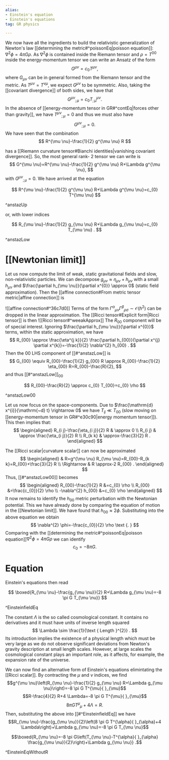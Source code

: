```yaml
---
alias:
- Einstein's equation
- Einstein's equations
tag: GR physics

---
```


We now have all the ingredients to build the relativistic generalization of Newton's law [[determining the metric#^poissonEq|poisson equation]]: $\nabla^{2} \phi=4 \pi G \rho$. As $\nabla^{2} \phi$ is contained inside the Riemann tensor and $\rho=T^{00}$ inside the energy-momentum tensor we can write an Ansatz of the form
$$
G^{\mu \nu}=c_{0} T^{\mu \nu},
$$
where $G_{\mu \nu}$ can be in general formed from the Riemann tensor and the metric. As $T^{\mu \nu}=T^{\nu \mu}$, we expect $G^{\mu \nu}$ to be symmetric. Also, taking the [[covariant divergence]] of both sides, we have that
$$
G^{\mu \nu}{ }_{; \mu}=c_{0} T_{; \mu}^{\mu \nu} .
$$
In the absence of [[energy-momentum tensor in GR#^contEq|forces other than gravity]], we have $T^{\mu \nu}{}_{; \mu}=0$ and thus we must also have
$$
G^{\mu \nu}{ }_{; \mu}=0 .
$$
We have seen that the combination
$$
R^{\mu \nu}-\frac{1}{2} g^{\mu \nu} R
$$

has a [[Riemann curvature tensor#Bianchi identities|vanishing covariant divergence]]. So, the most general rank- 2 tensor we can write is
$$
G^{\mu \nu}=R^{\mu \nu}-\frac{1}{2} g^{\mu \nu} R+\Lambda g^{\mu \nu},
$$
with $G^{\mu \nu}{ }_{; \mu}=0$. We have arrived at the equation

$$
R^{\mu \nu}-\frac{1}{2} g^{\mu \nu} R+\Lambda g^{\mu \nu}=c_{0} T^{\mu \nu}
$$

^anstazUp

or, with lower indices

$$
R_{\mu \nu}-\frac{1}{2} g_{\mu \nu} R+\Lambda g_{\mu \nu}=c_{0} T_{\mu \nu} .
$$

^anstazLow



# [[Newtonian limit]]

Let us now compute the limit of weak, static gravitational fields and slow, non-relativistic particles. We can decompose $g_{\mu \nu} \approx \eta_{\mu \nu}+h_{\mu \nu}$ with a small $h_{\mu \nu}$ and $\frac{\partial h_{\mu \nu}}{\partial x^{0}} \approx 0$ (static field approximation). Then the [[affine connection#From metric tensor metric|affine connection]] is


![[affine connection#^36c7d0]]
Terms of the form $\Gamma^{\alpha}{ }_{\mu \nu} \Gamma^{\beta}{ }_{\rho \sigma} \sim \mathcal{O}\left(h^{2}\right)$ can be dropped in the linear approximation. The [[Ricci tensor#Explicit form|Ricci tensor]] is then
![[Ricci tensor#^weeakApprox]]
The $R_{00}$ component will be of special interest. Ignoring $\frac{\partial h_{\mu \nu}}{\partial x^{0}}$ terms, within the static approximation, we have
$$
R_{00} \approx \frac{\eta^{j k}}{2} \frac{\partial h_{00}}{\partial x^{j} \partial x^{k}}=-\frac{1}{2} \nabla^{2} h_{00} .
$$
Then the $00$ LHS component of [[#^anstazLow]] is
$$
G_{00} \equiv R_{00}-\frac{1}{2} g_{00} R \approx R_{00}-\frac{1}{2} \eta_{00} R=R_{00}-\frac{R}{2},
$$
and thus [[#^anstazLow]]$_{00}$

$$
R_{00}-\frac{R}{2} \approx c_{0} T_{00}=c_{0} \rho
$$

^anstazLow00

Let us now focus on the space-components. Due to $\frac{\mathrm{d} x^{i}}{\mathrm{~d} t} \rightarrow 0$ we have $T_{i j} \ll T_{00}$ (slow moving on [[energy-momentum tensor in GR#^e30c90|energy momentum tensor]]). This then implies that:
$$
\begin{aligned}
R_{i j}-\frac{\eta_{i j}}{2} R & \approx 0 \\
R_{i j} & \approx \frac{\eta_{i j}}{2} R \\
R_{k k} & \approx-\frac{3}{2} R .
\end{aligned}
$$

The [[Ricci scalar|curvature scalar]] can now be approximated
$$
\begin{aligned}
& R=g^{\mu \nu} R_{\mu \nu}=R_{00}-R_{k k}=R_{00}+\frac{3}{2} R \\
\Rightarrow & R \approx-2 R_{00} .
\end{aligned}
$$
Thus, [[#^anstazLow00]] becomes
$$
\begin{aligned}
R_{00}-\frac{1}{2} R &=c_{0} \rho \\
R_{00} &=\frac{c_{0}}{2} \rho \\
-\nabla^{2} h_{00} &=c_{0} \rho
\end{aligned}
$$
It now remains to identify the $h_{00}$ metric perturbation with the Newtonian potential. This we have already done by comparing the equation of motion in the [[Newtonian limit]]. We have found that $h_{00} \approx 2 \phi$. Substituting into the above equation we obtain
$$
\nabla^{2} \phi=-\frac{c_{0}}{2} \rho \text {. }
$$
Comparing with the [[determining the metric#^poissonEq|poisson equation]]$\nabla^{2} \phi=4 \pi G \rho$ we can identify
$$
c_{0}=-8 \pi G .
$$

# Equation
Einstein's equations then read

$$
\boxed{R_{\mu \nu}-\frac{g_{\mu \nu}}{2} R+\Lambda g_{\mu \nu}=-8 \pi G T_{\mu \nu}}
$$

^EinsteinfieldEq

The constant $\Lambda$ is the so called cosmological constant. It contains no derivatives and it must have units of inverse length squared
$$
\Lambda \sim \frac{1}{\text { Length }^{2}} .
$$
Its introduction implies the existence of a physical length which must be very large as we do not observe significant deviations from Newton's gravity description at small length scales. However, at large scales the cosmological constant plays an important role, as it affects, for example, the expansion rate of the universe.

We can now find an alternative form of Einstein's equations elimintating the  [[Ricci scalar]]. By contracting the $\mu$ and $\nu$ indices, we find
    $$g^{\mu \nu}\left(R_{\mu \nu}-\frac{1}{2} g_{\mu \nu} R+\Lambda g_{\mu \nu}\right)=-8 \pi G T^{\mu}{ }_{\mu}$$ 
    $$R-\frac{4}{2} R+4 \Lambda=-8 \pi G T^{\mu}{ }_{\mu}$$
    $$8 \pi G T^{\mu}{ }_{\mu}+4 \Lambda=R .$$ 
Then, substituting the above into [[#^EinsteinfieldEq]] we have $$R_{\mu \nu}-\frac{g_{\mu \nu}}{2}\left(8 \pi G T^{\alpha}{ }_{\alpha}+4 \Lambda\right)+\Lambda g_{\mu \nu}=-8 \pi G T_{\mu \nu}$$

$$\boxed{R_{\mu \nu}=-8 \pi G\left(T_{\mu \nu}-T^{\alpha}{ }_{\alpha} \frac{g_{\mu \nu}}{2}\right)+\Lambda g_{\mu \nu}} .$$

^EinsteinEqWithoutR